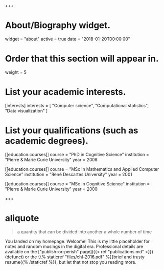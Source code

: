 +++
# About/Biography widget.
widget = "about"
active = true
date = "2018-01-20T00:00:00"

# Order that this section will appear in.
weight = 5

# List your academic interests.
[interests]
  interests = [
    "Computer science",
    "Computational statistics",
    "Data visualization"
  ]

# List your qualifications (such as academic degrees).
[[education.courses]]
  course = "PhD in Cognitive Science"
  institution = "Pierre & Marie Curie University"
  year = 2006

[[education.courses]]
  course = "MSc in Mathematics and Applied Computer Science"
  institution = "René Descartes University"
  year = 2001

[[education.courses]]
  course = "MSc in Cognitive Science"
  institution = "Pierre & Marie Curie University"
  year = 2000
 
+++

# aliquote

> a quantity that can be divided into another a whole number of time

You landed on my homepage. Welcome! This is my little placeholder for notes and random musings in the digital era. Professional details are available on the ["publish-or-perish" page]({{< ref "publications.md" >}}) (defunct) or the {{% staticref "files/chl-2016.pdf" %}}brief and trusty resume{{% /staticref %}}, but let that not stop you reading more.
